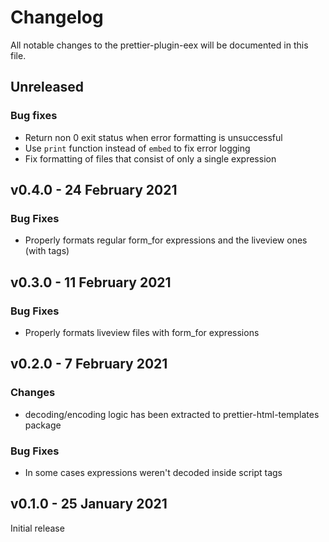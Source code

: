 # Changelog

All notable changes to the prettier-plugin-eex will be documented in this file.

## Unreleased

### Bug fixes

- Return non 0 exit status when error formatting is unsuccessful
- Use `print` function instead of `embed` to fix error logging
- Fix formatting of files that consist of only a single expression

## v0.4.0 - 24 February 2021

### Bug Fixes

- Properly formats regular form_for expressions and the liveview ones (with </form> tags)

## v0.3.0 - 11 February 2021

### Bug Fixes

- Properly formats liveview files with form_for expressions

## v0.2.0 - 7 February 2021

### Changes

- decoding/encoding logic has been extracted to prettier-html-templates package

### Bug Fixes

- In some cases expressions weren't decoded inside script tags

## v0.1.0 - 25 January 2021

Initial release
